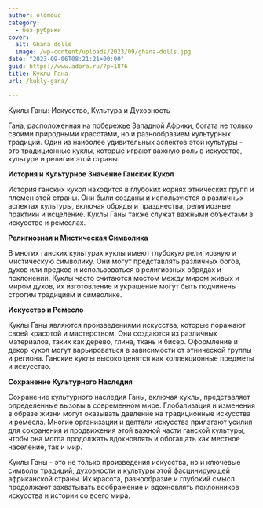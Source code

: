 ```yaml
---
author: olomouc
category:
  - без-рубрики
cover:
  alt: Ghana dolls
  image: /wp-content/uploads/2023/09/ghana-dolls.jpg
date: "2023-09-06T08:21:21+00:00"
guid: https://www.adora.ru/?p=1876
title: Куклы Гана
url: /kukly-gana/

---
```

Куклы Ганы: Искусство, Культура и Духовность

Гана, расположенная на побережье Западной Африки, богата не только своими природными красотами, но и разнообразием культурных традиций. Один из наиболее удивительных аспектов этой культуры \- это традиционные куклы, которые играют важную роль в искусстве, культуре и религии этой страны.

**История и Культурное Значение Ганских Кукол**

История ганских кукол находится в глубоких корнях этнических групп и племен этой страны. Они были созданы и используются в различных аспектах культуры, включая обряды и празднества, религиозные практики и исцеление. Куклы Ганы также служат важными объектами в искусстве и ремеслах.

**Религиозная и Мистическая Символика**

В многих ганских культурах куклы имеют глубокую религиозную и мистическую символику. Они могут представлять различных богов, духов или предков и использоваться в религиозных обрядах и поклонении. Куклы часто считаются мостом между миром живых и миром духов, их изготовление и украшение могут быть подчинены строгим традициям и символике.

**Искусство и Ремесло**

Куклы Ганы являются произведениями искусства, которые поражают своей красотой и мастерством. Они создаются из различных материалов, таких как дерево, глина, ткань и бисер. Оформление и декор кукол могут варьироваться в зависимости от этнической группы и региона. Ганские куклы высоко ценятся как коллекционные предметы и искусство.

**Сохранение Культурного Наследия**

Сохранение культурного наследия Ганы, включая куклы, представляет определенные вызовы в современном мире. Глобализация и изменения в образе жизни могут оказывать давление на традиционные искусства и ремесла. Многие организации и деятели искусства прилагают усилия для сохранения и продвижения этой важной части ганской культуры, чтобы она могла продолжать вдохновлять и обогащать как местное население, так и мир.

Куклы Ганы \- это не только произведения искусства, но и ключевые символы традиций, духовности и культуры этой фасцинирующей африканской страны. Их красота, разнообразие и глубокий смысл продолжают захватывать воображение и вдохновлять поклонников искусства и истории со всего мира.
